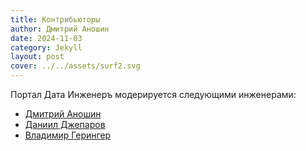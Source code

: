 ```yaml
---
title: Контрибьюторы
author: Дмитрий Аношин
date: 2024-11-03
category: Jekyll
layout: post
cover: ../../assets/surf2.svg
---
```


Портал Дата Инженеръ модерируется следующими инженерами:

- [Дмитрий Аношин](https://www.linkedin.com/in/dmitryanoshin/)
- [Даниил Джепаров](https://t.me/daniildzheparov)
- [Владимир Герингер](https://t.me/geringervv)


